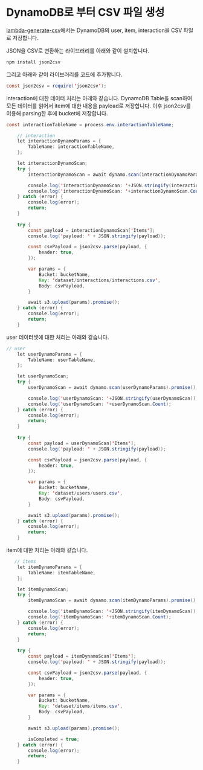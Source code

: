 # DynamoDB로 부터 CSV 파일 생성

[lambda-generate-csv](https://github.com/kyopark2014/emotion-garden/blob/main/lambda-generate-csv/index.js)에서는 DynamoDB의 user, item, interaction을 CSV 파일로 저장합니다. 

JSON을 CSV로 변환하는 라이브러리를 아래와 같이 설치합니다.

```java
npm install json2csv
```

그리고 아래와 같이 라이브러리를 코드에 추가합니다.

```java
const json2csv = require('json2csv');
```

interaction에 대한 데이터 처리는 아래와 같습니다. DynamoDB Table을 scan하여 모든 데이터를 읽어서 item에 대한 내용을 payload로 저장합니다. 이후 json2csv를 이용해 parsing한 후에 bucket에 저장합니다.


```java
const interactionTableName = process.env.interactionTableName;

    // interaction
    let interactionDynamoParams = {
        TableName: interactionTableName,
    };

    let interactionDynamoScan; 
    try {
        interactionDynamoScan = await dynamo.scan(interactionDynamoParams).promise();

        console.log('interactionDynamoScan: '+JSON.stringify(interactionDynamoScan));
        console.log('interactionDynamoScan: '+interactionDynamoScan.Count);      
    } catch (error) {
        console.log(error);
        return;
    }  
    
    try {
        const payload = interactionDynamoScan['Items'];
        console.log('payload: ' + JSON.stringify(payload)); 

        const csvPayload = json2csv.parse(payload, { 
            header: true, 
        });

        var params = {
            Bucket: bucketName,
            Key: 'dataset/interactions/interactions.csv',
            Body: csvPayload,
        }

        await s3.upload(params).promise();  
    } catch (error) {
        console.log(error);
        return;        
    }  
```

user 데이터셋에 대한 처리는 아래와 같습니다.

```java
// user
    let userDynamoParams = {
        TableName: userTableName,
    };

    let userDynamoScan; 
    try {
        userDynamoScan = await dynamo.scan(userDynamoParams).promise();

        console.log('userDynamoScan: '+JSON.stringify(userDynamoScan));
        console.log('userDynamoScan: '+userDynamoScan.Count);      
    } catch (error) {
        console.log(error);
        return;
    }  
    
    try {
        const payload = userDynamoScan['Items'];
        console.log('payload: ' + JSON.stringify(payload)); 

        const csvPayload = json2csv.parse(payload, { 
            header: true, 
        });

        var params = {
            Bucket: bucketName,
            Key: 'dataset/users/users.csv',
            Body: csvPayload,
        }

        await s3.upload(params).promise();  
    } catch (error) {
        console.log(error);
        return;        
    }
```

item에 대한 처리는 아래와 같습니다.
      
```java
   // items
    let itemDynamoParams = {
        TableName: itemTableName,
    };

    let itemDynamoScan; 
    try {
        itemDynamoScan = await dynamo.scan(itemDynamoParams).promise();

        console.log('itemDynamoScan: '+JSON.stringify(itemDynamoScan));
        console.log('itemDynamoScan: '+itemDynamoScan.Count);      
    } catch (error) {
        console.log(error);
        return;
    }  
    
    try {
        const payload = itemDynamoScan['Items'];
        console.log('payload: ' + JSON.stringify(payload)); 

        const csvPayload = json2csv.parse(payload, { 
            header: true, 
        });

        var params = {
            Bucket: bucketName,
            Key: 'dataset/items/items.csv',
            Body: csvPayload,
        }

        await s3.upload(params).promise();  

        isCompleted = true;
    } catch (error) {
        console.log(error);
        return;        
    }
```

